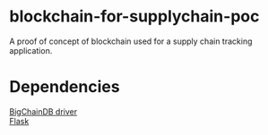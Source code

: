 # blockchain-for-supplychain-poc
A proof of concept of blockchain used for a supply chain tracking application.

# Dependencies
[BigChainDB driver](https://github.com/bigchaindb/bigchaindb-driver)  
[Flask](https://flask.palletsprojects.com/en/2.1.x/)